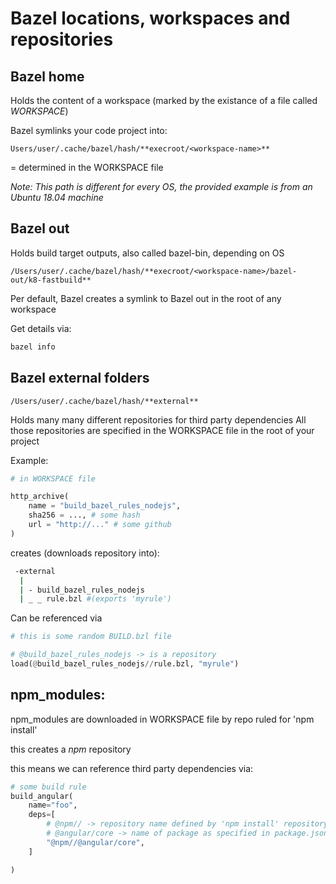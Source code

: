 # Bazel locations, workspaces and repositories

## Bazel home

Holds the content of a workspace (marked by the existance of a file called _WORKSPACE_)

Bazel symlinks your code project into:

`Users/user/.cache/bazel/hash/**execroot/<workspace-name>**`

<workspace-name> = determined in the WORKSPACE file

*Note: This path is different for every OS, the provided example is from an Ubuntu 18.04 machine*


## Bazel out

Holds build target outputs, also called bazel-bin, depending on OS 

`/Users/user/.cache/bazel/hash/**execroot/<workspace-name>/bazel-out/k8-fastbuild**`


Per default, Bazel creates a symlink to Bazel out in the root of any workspace

Get details via:

```bash
bazel info
```

## Bazel external folders

`/Users/user/.cache/bazel/hash/**external**`

Holds many many different repositories for third party dependencies
All those repositories are specified in the WORKSPACE file in the root of your project

Example:
```python
# in WORKSPACE file 

http_archive(
    name = "build_bazel_rules_nodejs",
    sha256 = ..., # some hash
    url = "http://..." # some github 
)
```
creates (downloads repository into):
```bash
 -external
  |
  | - build_bazel_rules_nodejs
  | _ _ rule.bzl #(exports 'myrule')
```
Can be referenced via 
```python
# this is some random BUILD.bzl file

# @build_bazel_rules_nodejs -> is a repository
load(@build_bazel_rules_nodejs//rule.bzl, "myrule")
```

## npm_modules:

npm_modules are downloaded in WORKSPACE file by repo ruled for 'npm install'

this creates a _npm_ repository

this means we can reference third party dependencies via:
```python
# some build rule
build_angular(
    name="foo",
    deps=[
        # @npm// -> repository name defined by 'npm install' repository rule
        # @angular/core -> name of package as specified in package.json
        "@npm//@angular/core",
    ]

)
```
